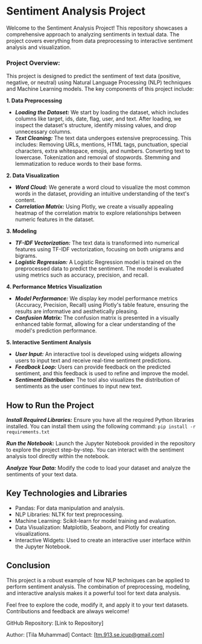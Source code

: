# Sentiment Analysis Project
Welcome to the Sentiment Analysis Project! This repository showcases a comprehensive approach to analyzing sentiments in textual data. The project covers everything from data preprocessing to interactive sentiment analysis and visualization.

### Project Overview:
This project is designed to predict the sentiment of text data (positive, negative, or neutral) using Natural Language Processing (NLP) techniques and Machine Learning models. The key components of this project include:

**1. Data Preprocessing**
- ***Loading the Dataset:*** We start by loading the dataset, which includes columns like target, ids, date, flag, user, and text. After loading, we inspect the dataset's structure, identify missing values, and drop unnecessary columns.
- ***Text Cleaning:*** The text data undergoes extensive preprocessing. This includes:
Removing URLs, mentions, HTML tags, punctuation, special characters, extra whitespace, emojis, and numbers.
Converting text to lowercase.
Tokenization and removal of stopwords.
Stemming and lemmatization to reduce words to their base forms.

**2. Data Visualization**
- ***Word Cloud:*** We generate a word cloud to visualize the most common words in the dataset, providing an intuitive understanding of the text's content.
- ***Correlation Matrix:*** Using Plotly, we create a visually appealing heatmap of the correlation matrix to explore relationships between numeric features in the dataset.

**3. Modeling**
- ***TF-IDF Vectorization:*** The text data is transformed into numerical features using TF-IDF vectorization, focusing on both unigrams and bigrams.
- ***Logistic Regression:*** A Logistic Regression model is trained on the preprocessed data to predict the sentiment. The model is evaluated using metrics such as accuracy, precision, and recall.

**4. Performance Metrics Visualization**
- ***Model Performance:*** We display key model performance metrics (Accuracy, Precision, Recall) using Plotly's table feature, ensuring the results are informative and aesthetically pleasing.
- ***Confusion Matrix:*** The confusion matrix is presented in a visually enhanced table format, allowing for a clear understanding of the model's prediction performance.

**5. Interactive Sentiment Analysis**
- ***User Input:*** An interactive tool is developed using widgets allowing users to input text and receive real-time sentiment predictions.
- ***Feedback Loop:*** Users can provide feedback on the predicted sentiment, and this feedback is used to refine and improve the model.
- ***Sentiment Distribution:*** The tool also visualizes the distribution of sentiments as the user continues to input new text.

## How to Run the Project
***Install Required Libraries:*** Ensure you have all the required Python libraries installed. You can install them using the following command:
```pip install -r requirements.txt```

***Run the Notebook:*** Launch the Jupyter Notebook provided in the repository to explore the project step-by-step. You can interact with the sentiment analysis tool directly within the notebook.

***Analyze Your Data:*** Modify the code to load your dataset and analyze the sentiments of your text data.

## Key Technologies and Libraries
- Pandas: For data manipulation and analysis.
- NLP Libraries: NLTK for text preprocessing.
- Machine Learning: Scikit-learn for model training and evaluation.
- Data Visualization: Matplotlib, Seaborn, and Plotly for creating visualizations.
- Interactive Widgets: Used to create an interactive user interface within the Jupyter Notebook.

## Conclusion
This project is a robust example of how NLP techniques can be applied to perform sentiment analysis. The combination of preprocessing, modeling, and interactive analysis makes it a powerful tool for text data analysis.

Feel free to explore the code, modify it, and apply it to your text datasets. Contributions and feedback are always welcome!

GitHub Repository: [Link to Repository]

Author: [Tila Muhammad]
Contact: [tm.913.se.icup@gmail.com]



